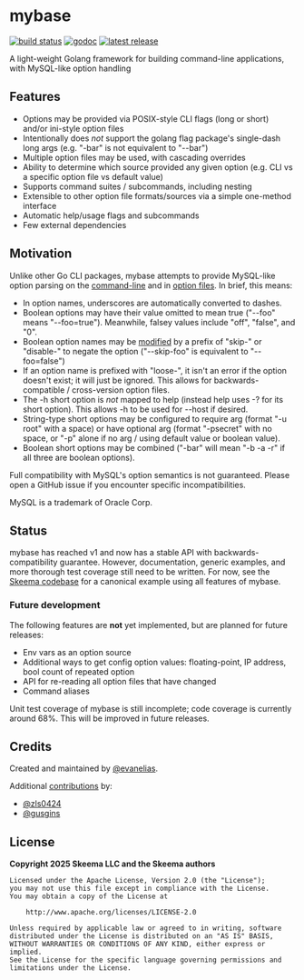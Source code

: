 # mybase

[![build status](https://img.shields.io/github/actions/workflow/status/skeema/mybase/tests.yml?branch=main)](https://github.com/skeema/mybase/actions)
[![godoc](https://img.shields.io/badge/godoc-reference-blue.svg)](https://godoc.org/github.com/skeema/mybase)
[![latest release](https://img.shields.io/github/release/skeema/mybase.svg)](https://github.com/skeema/mybase/releases)

A light-weight Golang framework for building command-line applications, with MySQL-like option handling

## Features

* Options may be provided via POSIX-style CLI flags (long or short) and/or ini-style option files
* Intentionally does *not* support the golang flag package's single-dash long args (e.g. "-bar" is not equivalent to "--bar")
* Multiple option files may be used, with cascading overrides
* Ability to determine which source provided any given option (e.g. CLI vs a specific option file vs default value)
* Supports command suites / subcommands, including nesting
* Extensible to other option file formats/sources via a simple one-method interface
* Automatic help/usage flags and subcommands
* Few external dependencies

## Motivation

Unlike other Go CLI packages, mybase attempts to provide MySQL-like option parsing on the [command-line](http://dev.mysql.com/doc/refman/5.6/en/command-line-options.html) and in [option files](http://dev.mysql.com/doc/refman/5.6/en/option-files.html). In brief, this means:

* In option names, underscores are automatically converted to dashes.
* Boolean options may have their value omitted to mean true ("--foo" means "--foo=true"). Meanwhile, falsey values include "off", "false", and "0".
* Boolean option names may be [modified](http://dev.mysql.com/doc/refman/5.6/en/option-modifiers.html) by a prefix of "skip-" or "disable-" to negate the option ("--skip-foo" is equivalent to "--foo=false")
* If an option name is prefixed with "loose-", it isn't an error if the option doesn't exist; it will just be ignored. This allows for backwards-compatible / cross-version option files.
* The -h short option is *not* mapped to help (instead help uses -? for its short option). This allows -h to be used for --host if desired.
* String-type short options may be configured to require arg (format "-u root" with a space) or have optional arg (format "-psecret" with no space, or "-p" alone if no arg / using default value or boolean value).
* Boolean short options may be combined ("-bar" will mean "-b -a -r" if all three are boolean options).

Full compatibility with MySQL's option semantics is not guaranteed. Please open a GitHub issue if you encounter specific incompatibilities.

MySQL is a trademark of Oracle Corp.

## Status

mybase has reached v1 and now has a stable API with backwards-compatibility guarantee. However, documentation, generic examples, and more thorough test coverage still need to be written. For now, see the [Skeema codebase](http://github.com/skeema/skeema) for a canonical example using all features of mybase.

### Future development

The following features are **not** yet implemented, but are planned for future releases:

* Env vars as an option source
* Additional ways to get config option values: floating-point, IP address, bool count of repeated option
* API for re-reading all option files that have changed
* Command aliases

Unit test coverage of mybase is still incomplete; code coverage is currently around 68%. This will be improved in future releases.

## Credits

Created and maintained by [@evanelias](https://github.com/evanelias).

Additional [contributions](https://github.com/skeema/mybase/graphs/contributors) by:

* [@zls0424](https://github.com/zls0424)
* [@gusgins](https://github.com/gusgins)

## License

**Copyright 2025 Skeema LLC and the Skeema authors**

```text
Licensed under the Apache License, Version 2.0 (the "License");
you may not use this file except in compliance with the License.
You may obtain a copy of the License at

    http://www.apache.org/licenses/LICENSE-2.0

Unless required by applicable law or agreed to in writing, software
distributed under the License is distributed on an "AS IS" BASIS,
WITHOUT WARRANTIES OR CONDITIONS OF ANY KIND, either express or implied.
See the License for the specific language governing permissions and
limitations under the License.
```
